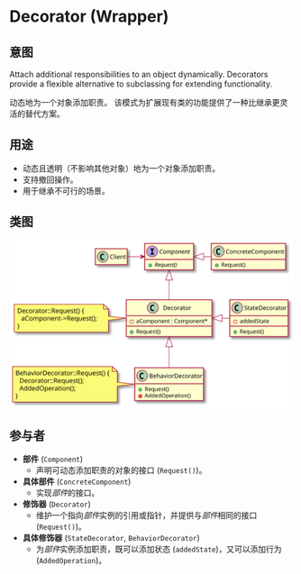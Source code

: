# Decorator (Wrapper)

## 意图
Attach additional responsibilities to an object dynamically.
Decorators provide a flexible alternative to subclassing for extending functionality.

动态地为一个对象添加职责。
该模式为扩展现有类的功能提供了一种比继承更灵活的替代方案。

## 用途
- 动态且透明（不影响其他对象）地为一个对象添加职责。
- 支持撤回操作。
- 用于继承不可行的场景。

## 类图
[![](./class.svg)](./class.txt)

## 参与者
- **部件** (`Component`)
  - 声明可动态添加职责的对象的接口 (`Request()`)。
- **具体部件** (`ConcreteComponent`)
  - 实现*部件*的接口。
- **修饰器** (`Decorator`)
  - 维护一个指向*部件*实例的引用或指针，并提供与*部件*相同的接口 (`Request()`)。
- **具体修饰器** (`StateDecorator`, `BehaviorDecorator`)
  - 为*部件*实例添加职责，既可以添加状态 (`addedState`)，又可以添加行为 (`AddedOperation`)。
